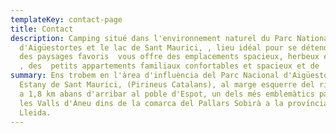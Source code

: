 ```yaml
---
templateKey: contact-page
title: Contact
description: Camping situé dans l'environnement naturel du Parc National
  d'Aigüestortes et le lac de Sant Maurici, , lieu idéal pour se détendre, jouir
  des paysages favoris  vous offre des emplacements spacieux, herbeux et ombreux
  , des  petits appartements familiaux confortables et spacieux et de  bungalows
summary: Ens trobem en l'àrea d'influència del Parc Nacional d'Aigüestortes i
  Estany de Sant Maurici, (Pirineus Catalans), al marge esquerre del riu Escrita
  a 1,8 km abans d'arribar al poble d'Espot, un dels més emblemàtics paratges de
  les Valls d'Àneu dins de la comarca del Pallars Sobirà a la província de
  Lleida.
---
```

